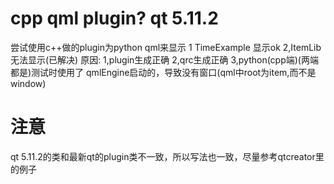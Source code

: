 # cpp qml plugin? qt 5.11.2
尝试使用c++做的plugin为python qml来显示
1 TimeExample 显示ok
2,ItemLib无法显示(已解决)
    原因:
        1,plugin生成正确
        2,qrc生成正确
        3,python(cpp端)(两端都是)测试时使用了 qmlEngine启动的，导致没有窗口(qml中root为item,而不是window)
# 注意
qt 5.11.2的类和最新qt的plugin类不一致，所以写法也一致，尽量参考qtcreator里的例子


